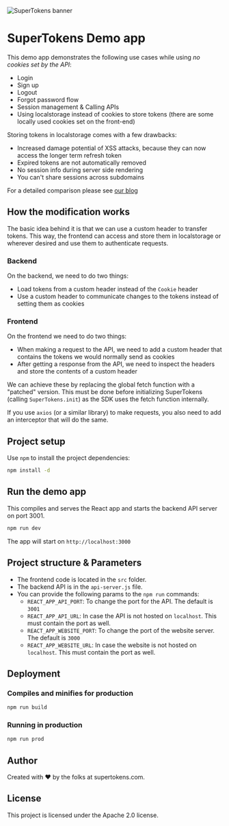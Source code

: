 ![SuperTokens banner](https://raw.githubusercontent.com/supertokens/supertokens-logo/master/images/Artboard%20%E2%80%93%2027%402x.png)

# SuperTokens Demo app

This demo app demonstrates the following use cases while using _no cookies set by the API_:

-   Login
-   Sign up
-   Logout
-   Forgot password flow
-   Session management & Calling APIs
-   Using localstorage instead of cookies to store tokens (there are some locally used cookies set on the front-end)

Storing tokens in localstorage comes with a few drawbacks:

-   Increased damage potential of XSS attacks, because they can now access the longer term refresh token
-   Expired tokens are not automatically removed
-   No session info during server side rendering
-   You can't share sessions across subdomains

For a detailed comparison please see [our blog](https://supertokens.com/blog/cookies-vs-localstorage-for-sessions-everything-you-need-to-know)

## How the modification works

The basic idea behind it is that we can use a custom header to transfer tokens. This way, the frontend can access and
store them in localstorage or wherever desired and use them to authenticate requests.

### Backend

On the backend, we need to do two things:

-   Load tokens from a custom header instead of the `Cookie` header
-   Use a custom header to communicate changes to the tokens instead of setting them as cookies

### Frontend

On the frontend we need to do two things:

-   When making a request to the API, we need to add a custom header that contains the tokens we would normally send as cookies
-   After getting a response from the API, we need to inspect the headers and store the contents of a custom header

We can achieve these by replacing the global fetch function with a "patched" version. This must be done before initializing SuperTokens (calling `SuperTokens.init`) as the SDK uses the fetch function internally.

If you use `axios` (or a similar library) to make requests, you also need to add an interceptor that will do the same.

## Project setup

Use `npm` to install the project dependencies:

```bash
npm install -d
```

## Run the demo app

This compiles and serves the React app and starts the backend API server on port 3001.

```bash
npm run dev
```

The app will start on `http://localhost:3000`

## Project structure & Parameters

-   The frontend code is located in the `src` folder.
-   The backend API is in the `api-server.js` file.
-   You can provide the following params to the `npm run` commands:
    -   `REACT_APP_API_PORT`: To change the port for the API. The default is `3001`
    -   `REACT_APP_API_URL`: In case the API is not hosted on `localhost`. This must contain the port as well.
    -   `REACT_APP_WEBSITE_PORT`: To change the port of the website server. The default is `3000`
    -   `REACT_APP_WEBSITE_URL`: In case the website is not hosted on `localhost`. This must contain the port as well.

## Deployment

### Compiles and minifies for production

```bash
npm run build
```

### Running in production

```bash
npm run prod
```

## Author

Created with :heart: by the folks at supertokens.com.

## License

This project is licensed under the Apache 2.0 license.

